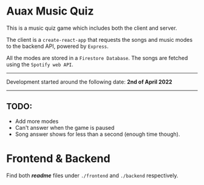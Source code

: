# Auax Music Quiz

This is a music quiz game which includes both the client and server.

The client is a `create-react-app` that requests the songs and music modes to the backend API, powered by `Express`.

All the modes are stored in a `Firestore Database`. The songs are fetched using the `Spotify web API`.

---
Development started around the following date: **2nd of April 2022**

---

## TODO:

* Add more modes
* Can't answer when the game is paused
* Song answer shows for less than a second (enough time though).

# Frontend & Backend

Find both ***readme*** files under `./frontend` and `./backend` respectively.
